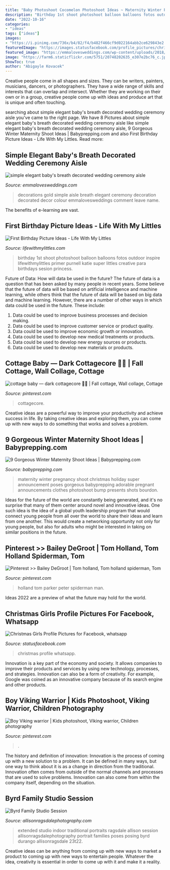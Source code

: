 ```yaml
---
title: "Baby Photoshoot Cocomelon Photoshoot Ideas ~ Maternity Winter Pregnancy Shoot Christmas Holiday Super Announcement Poses Gorgeous Babyprepping Adorable Pregnant Announcements Clothes Photoshoot Bump Presents Shots Bourdon"
description: "Birthday 1st shoot photoshoot balloon balloons fotos outdoor inspire lifewithmylittles primer purnell katie super littles creative para birthdays sesion princess"
date: "2022-10-16"
categories:
- "ideas"
tags: ["ideas"]
images:
- "https://i.pinimg.com/736x/b4/82/f4/b482f466cf9d022164abb2ce629843e2.jpg"
featuredImage: "https://images.statusfacebook.com/profile_pictures/christmas/christmas_profile_pictures_01.jpg"
featured_image: "https://emmalovesweddings.com/wp-content/uploads/2018/07/simple-elegant-babys-breath-decorated-wedding-ceremony-aisle.jpg"
image: "https://farm6.staticflickr.com/5751/20748202635_e307e2bc76_c.jpg"
ShowToc: true
author: "Abigayle Kovacek"
---
```



Creative people come in all shapes and sizes. They can be writers, painters, musicians, dancers, or photographers. They have a wide range of skills and interests that can overlap and intersect. Whether they are working on their own or in a group, creative people come up with ideas and produce art that is unique and often touching.

	

		
searching about simple elegant baby&#039;s breath decorated wedding ceremony aisle you've came to the right page. We have 8 Pictures about simple elegant baby&#039;s breath decorated wedding ceremony aisle like simple elegant baby&#039;s breath decorated wedding ceremony aisle, 9 Gorgeous Winter Maternity Shoot Ideas | Babyprepping.com and also First Birthday Picture Ideas - Life With My Littles. Read more:
		
    
## Simple Elegant Baby&#039;s Breath Decorated Wedding Ceremony Aisle

<img loading=lazy src="https://emmalovesweddings.com/wp-content/uploads/2018/07/simple-elegant-babys-breath-decorated-wedding-ceremony-aisle.jpg" onerror="this.onerror=null;this.src='https://tse1.mm.bing.net/th?id=OIP.gUTDYk7-OiuN0imZjBrEAAHaLF&amp;pid=15.1';" alt="simple elegant baby&#039;s breath decorated wedding ceremony aisle">

_Source: emmalovesweddings.com_

>decorations gold simple aisle breath elegant ceremony decoration decorated decor colour emmalovesweddings comment leave name. 

	

The benefits of e-learning are vast.

    
## First Birthday Picture Ideas - Life With My Littles

<img loading=lazy src="https://farm6.staticflickr.com/5751/20748202635_e307e2bc76_c.jpg" onerror="this.onerror=null;this.src='https://tse2.mm.bing.net/th?id=OIP.wgC1QXDud-uY5_nhsbYSVgHaLG&amp;pid=15.1';" alt="First Birthday Picture Ideas - Life With My Littles">

_Source: lifewithmylittles.com_

>birthday 1st shoot photoshoot balloon balloons fotos outdoor inspire lifewithmylittles primer purnell katie super littles creative para birthdays sesion princess. 

	

Future of Data: How will data be used in the future?
The future of data is a question that has been asked by many people in recent years. Some believe that the future of data will be based on artificial intelligence and machine learning, while others think that the future of data will be based on big data and machine learning. However, there are a number of other ways in which data could be used in the future. These include:
1. Data could be used to improve business processes and decision making.
2. Data could be used to improve customer service or product quality.
3. Data could be used to improve economic growth or innovation.
4. Data could be used to develop new medical treatments or products.
5. Data could be used to develop new energy sources or products.
6. Data could be used to develop new materials or products.

    
## Cottage Baby — Dark Cottagecore 🍄🥀 | Fall Cottage, Wall Collage, Cottage

<img loading=lazy src="https://i.pinimg.com/736x/95/46/47/9546471f2f48f6a78930c34eabcbe27a.jpg" onerror="this.onerror=null;this.src='https://tse4.mm.bing.net/th?id=OIP.8wWHzdMUWm8oKM9OsY6LDwHaJ4&amp;pid=15.1';" alt="cottage baby — dark cottagecore 🍄🥀 | Fall cottage, Wall collage, Cottage">

_Source: pinterest.com_

>cottagecore. 

	

Creative ideas are a powerful way to improve your productivity and achieve success in life. By taking creative ideas and exploring them, you can come up with new ways to do something that works and solves a problem.

    
## 9 Gorgeous Winter Maternity Shoot Ideas | Babyprepping.com

<img loading=lazy src="https://www.babyprepping.com/wp-content/uploads/2015/11/ffea6d6706400a36b47295e53dbe24e9.jpg" onerror="this.onerror=null;this.src='https://tse4.mm.bing.net/th?id=OIP.3h16sDNakq3Y7gOh_0XWZwHaLH&amp;pid=15.1';" alt="9 Gorgeous Winter Maternity Shoot Ideas | Babyprepping.com">

_Source: babyprepping.com_

>maternity winter pregnancy shoot christmas holiday super announcement poses gorgeous babyprepping adorable pregnant announcements clothes photoshoot bump presents shots bourdon. 

	

Ideas for the future of the world are constantly being generated, and it's no surprise that many of them center around novel and innovative ideas. One such idea is the idea of a global youth leadership program that would connect young people from all over the world to share their ideas and learn from one another. This would create a networking opportunity not only for young people, but also for adults who might be interested in taking on similar positions in the future.

    
## Pinterest &gt;&gt; Bailey DeGroot | Tom Holland, Tom Holland Spiderman, Tom

<img loading=lazy src="https://i.pinimg.com/736x/b4/82/f4/b482f466cf9d022164abb2ce629843e2.jpg" onerror="this.onerror=null;this.src='https://tse1.mm.bing.net/th?id=OIP.-7_bvPloM42kuBPCWF2_8QHaJ3&amp;pid=15.1';" alt="Pinterest &gt;&gt; Bailey DeGroot | Tom holland, Tom holland spiderman, Tom">

_Source: pinterest.com_

>holland tom parker peter spiderman man. 

	

Ideas 2022 are a preview of what the future may hold for the world.

    
## Christmas Girls Profile Pictures For Facebook, Whatsapp

<img loading=lazy src="https://images.statusfacebook.com/profile_pictures/christmas/christmas_profile_pictures_01.jpg" onerror="this.onerror=null;this.src='https://tse4.mm.bing.net/th?id=OIP.w6tGyAmzmiAEkvmf1jpTXwHaLH&amp;pid=15.1';" alt="Christmas Girls Profile Pictures for Facebook, whatsapp">

_Source: statusfacebook.com_

>christmas profile whatsapp. 

	

Innovation is a key part of the economy and society. It allows companies to improve their products and services by using new technology, processes, and strategies. Innovation can also be a form of creativity. For example, Google was coined as an innovative company because of its search engine and other products.

    
## Boy Viking Warrior | Kids Photoshoot, Viking Warrior, Children Photography

<img loading=lazy src="https://i.pinimg.com/736x/3d/e5/9b/3de59b9f9ed7ba2fe28769e0bc755130.jpg" onerror="this.onerror=null;this.src='https://tse3.mm.bing.net/th?id=OIP.KZCyDelWOQzmtJQAizm08AHaE8&amp;pid=15.1';" alt="Boy Viking warrior | Kids photoshoot, Viking warrior, Children photography">

_Source: pinterest.com_

>. 

	

The history and definition of innovation:
Innovation is the process of coming up with a new solution to a problem. It can be defined in many ways, but one way to think about it is as a change in direction from the traditional. Innovation often comes from outside of the normal channels and processes that are used to solve problems. Innovation can also come from within the company itself, depending on the situation.

    
## Byrd Family Studio Session

<img loading=lazy src="https://allisonragsdalephotography.com/wp-content/uploads/2015/08/DSC1819-1024x1024.jpg" onerror="this.onerror=null;this.src='https://tse3.mm.bing.net/th?id=OIP.OAwdR9vEFdE686xvOR1uJgHaHa&amp;pid=15.1';" alt="Byrd Family Studio Session">

_Source: allisonragsdalephotography.com_

>extended studio indoor traditional portraits ragsdale allison session allisonragsdalephotography portrait families poses posing byrd durango allisonragsdale 23t22. 

	

Creative ideas can be anything from coming up with new ways to market a product to coming up with new ways to entertain people. Whatever the idea, creativity is essential in order to come up with it and make it a reality.

